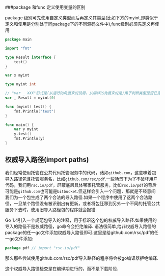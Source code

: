 ###package 和func 定义使用变量的区别

package 级别可先使用自定义类型而后再定义其类型(比如下方的myint,即类似于定义和使用是分别处于同package下的不同源码文件中),func级别必须先定义再使用
```go
package main

import "fmt"

type Result interface {
	test()
}

var x myint

type myint int

// "var _ XXX"形式是(从运行的角度来说没用，从编译的角度来说是)用于判断类型是否已定义或者是否已实现接口
var _ Result = myint(0)

func (myint) test() {
	fmt.Println("test")
}

func main() {
	var y myint
	y.test()
	fmt.Println(y)
}
```

## 权威导入路径(import paths)

我们经常使用托管在公共代码托管服务中的代码，诸如`github.com`，这意味着包导入路径包含托管服务名，比如`github.com/rsc/pdf`.一些场景下为了不破坏用户代码，我们用`rsc.io/pdf`，屏蔽底层具体哪家托管服务，比如`rso.io/pdf`的背后可能是`github.com`也可能是`bitbucket`.但这样会引入一个问题，那就是不经意间我们为一个包生成了两个合法的导入路径.如果一个程序中使用了这两个合法路径，一旦某个路径没有被识别出有更新，或者将包迁移到另外一个不同的托管公共服务下去时，使用旧导入路径包的程序就会报错.

Go 1.4引入一个规范包导入的注释，用于标识这个包的权威导入路径.如果使用的导入的路径不是权威路径，go命令会拒绝编译.
语法很简单,给非权威导入路径的package的任一go文件添加权威导入路径即可.这里是给github.com/rsc/pdf的任一go文件添加:

```go
package pdf // import "rsc.io/pdf"
```

那么那些尝试使用github.com/rsc/pdf导入路径的程序将会被go编译器拒绝编译.

这个权威导入路径检查是在编译期进行的，而不是下载阶段.

